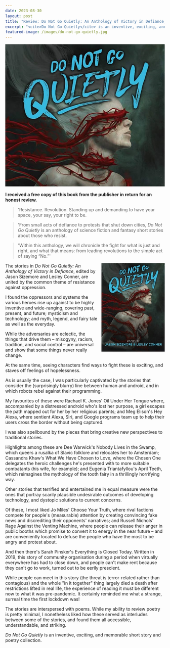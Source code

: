 ```yaml
---
date: 2023-08-30
layout: post
title: "Review: Do Not Go Quietly: An Anthology of Victory in Defiance, edited by Jason Sizemore and Lesley Conner"
excerpt: "<cite>Do Not Go Quietly</cite> is an inventive, exciting, and memorable short story and poetry collection."
featured-image: /images/do-not-go-quietly.jpg
---
```


![Do Not Go Quietly](/images/do-not-go-quietly.jpg)

**I received a free copy of this book from the publisher in return for an honest review.**

> 'Resistance. Revolution. Standing up and demanding to have your space, your say, your right to be.

> 'From small acts of defiance to protests that shut down cities, <cite>Do Not Go Quietly</cite> is an anthology of science fiction and fantasy short stories about those who resist.

> 'Within this anthology, we will chronicle the fight for what is just and right, and what that means: from leading revolutions to the simple act of saying “No.”'

<img src="/images/do-not-go-quietly-200.jpg" alt="Do Not Go Quietly" style="float: right; margin-bottom: 10px; margin-left: 10px;">

The stories in <cite>Do Not Go Quietly: An Anthology of Victory in Defiance</cite>, edited by Jason Sizemore and Lesley Conner, are united by the common theme of resistance against oppression.

I found the oppressors and systems the various heroes rise up against to be highly inventive and wide-ranging, covering past, present, and future; mysticism and technology; and myth, legend, and fairy tale as well as the everyday.

While the adversaries are eclectic, the things that drive them &ndash; misogyny, racism, tradition, and social control &ndash; are universal and show that some things never really change.

At the same time, seeing characters find ways to fight these is exciting, and staves off feelings of hopelessness.

As is usually the case, I was particularly captivated by the stories that consider the (surprisingly blurry) line between human and android, and in which robots rebel against their programming.

My favourites of these were Rachael K. Jones' Oil Under Her Tongue where, accompanied by a distressed android who's lost her purpose, a girl escapes the path mapped out for her by her religious parents; and Meg Elison's Hey Alexa, where sentient Alexa, Siri, and Google programs team up to help their users cross the border without being captured.

I was also spellbound by the pieces that bring creative new perspectives to traditional stories.

Highlights among these are Dee Warwick's Nobody Lives in the Swamp, which queers a rusalka of Slavic folklore and relocates her to Amsterdam; Cassandra Khaw's What We Have Chosen to Love, where the Chosen One delegates the heroic challenges he's presented with to more suitable combatants (his wife, for example); and Eugenia Triantafyllou's April Teeth, which reimagines the mythology of the tooth fairy in a thrillingly horrifying way.

Other stories that terrified and entertained me in equal measure were the ones that portray scarily plausible undesirable outcomes of developing technology, and dystopic solutions to current concerns.

Of these, I most liked Jo Miles' Choose Your Truth, where rival factions compete for people's (measurable) attention by creating convincing fake news and discrediting their opponents' narratives; and Russell Nichols' Rage Against the Venting Machine, where people can release their anger in public booths which promise to convert it to energy in the near future &ndash; and are conveniently located to defuse the people who have the most to be angry and protest about.

And then there's Sarah Pinsker's Everything is Closed Today. Written in 2019, this story of community organisation during a period when virtually everywhere has had to close down, and people can't make rent because they can't go to work, turned out to be eerily prescient.

While people can meet in this story (the threat is terror-related rather than contagious) and the whole "in it together" thing largely died a death after restrictions lifted in real life, the experience of reading it must be different now to what it was pre-pandemic. It certainly reminded me what a strange, surreal time the first lockdown was!

The stories are interspersed with poems. While my ability to review poetry is pretty minimal, I nonetheless liked how these served as interludes between some of the stories, and found them all accessible, understandable, and striking. 

<cite>Do Not Go Quietly</cite> is an inventive, exciting, and memorable short story and poetry collection.